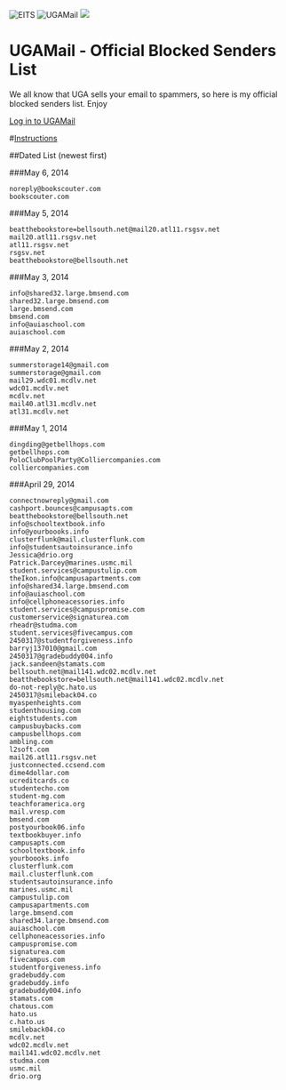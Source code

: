 ![EITS](http://eits.uga.edu/ExpressionEngine/img/small-logo.svgz)
![UGAMail](http://eits.uga.edu/ExpressionEngine/img/ugamail.svgz)
![](http://eits.uga.edu/ExpressionEngine/img/OneDrive-Logo-bak.svgz)


UGAMail - Official Blocked Senders List
============================




We all know that UGA sells your email to spammers, so here is my official blocked senders list. Enjoy 

[Log in to UGAMail](https://eits.uga.edu/email_and_calendar/office365)

#[Instructions](https://github.com/vincentclee/ugamail-blocked_senders_list/blob/master/HOWTO.md)




##Dated List (newest first)

###May 6, 2014
```
noreply@bookscouter.com
bookscouter.com
```
###May 5, 2014
```
beatthebookstore=bellsouth.net@mail20.atl11.rsgsv.net
mail20.atl11.rsgsv.net
atl11.rsgsv.net
rsgsv.net
beatthebookstore@bellsouth.net
```

###May 3, 2014
```
info@shared32.large.bmsend.com
shared32.large.bmsend.com
large.bmsend.com
bmsend.com
info@auiaschool.com
auiaschool.com
```

###May 2, 2014
```
summerstorage14@gmail.com
summerstorage@gmail.com
mail29.wdc01.mcdlv.net
wdc01.mcdlv.net
mcdlv.net
mail40.atl31.mcdlv.net
atl31.mcdlv.net
```

###May 1, 2014
```
dingding@getbellhops.com
getbellhops.com
PoloClubPoolParty@Colliercompanies.com
colliercompanies.com
```

###April 29, 2014

```
connectnowreply@gmail.com
cashport.bounces@campusapts.com
beatthebookstore@bellsouth.net
info@schooltextbook.info
info@yourboooks.info
clusterflunk@mail.clusterflunk.com
info@studentsautoinsurance.info
Jessica@drio.org
Patrick.Darcey@marines.usmc.mil
student.services@campustulip.com
theIkon.info@campusapartments.com
info@shared34.large.bmsend.com
info@auiaschool.com
info@cellphoneacessories.info
student.services@campuspromise.com
customerservice@signaturea.com
rheadr@studma.com
student.services@fivecampus.com
2450317@studentforgiveness.info
barryj137010@gmail.com
2450317@gradebuddy004.info
jack.sandeen@stamats.com
bellsouth.net@mail141.wdc02.mcdlv.net
beatthebookstore=bellsouth.net@mail141.wdc02.mcdlv.net
do-not-reply@c.hato.us
2450317@smileback04.co
myaspenheights.com
studenthousing.com
eightstudents.com
campusbuybacks.com
campusbellhops.com
ambling.com
l2soft.com
mail26.atl11.rsgsv.net
justconnected.ccsend.com
dime4dollar.com
ucreditcards.co
studentecho.com
student-mg.com
teachforamerica.org
mail.vresp.com
bmsend.com
postyourbook06.info
textbookbuyer.info
campusapts.com
schooltextbook.info
yourboooks.info
clusterflunk.com
mail.clusterflunk.com
studentsautoinsurance.info
marines.usmc.mil
campustulip.com
campusapartments.com
large.bmsend.com
shared34.large.bmsend.com
auiaschool.com
cellphoneacessories.info
campuspromise.com
signaturea.com
fivecampus.com
studentforgiveness.info
gradebuddy.com
gradebuddy.info
gradebuddy004.info
stamats.com
chatous.com
hato.us
c.hato.us
smileback04.co
mcdlv.net
wdc02.mcdlv.net
mail141.wdc02.mcdlv.net
studma.com
usmc.mil
drio.org
```
